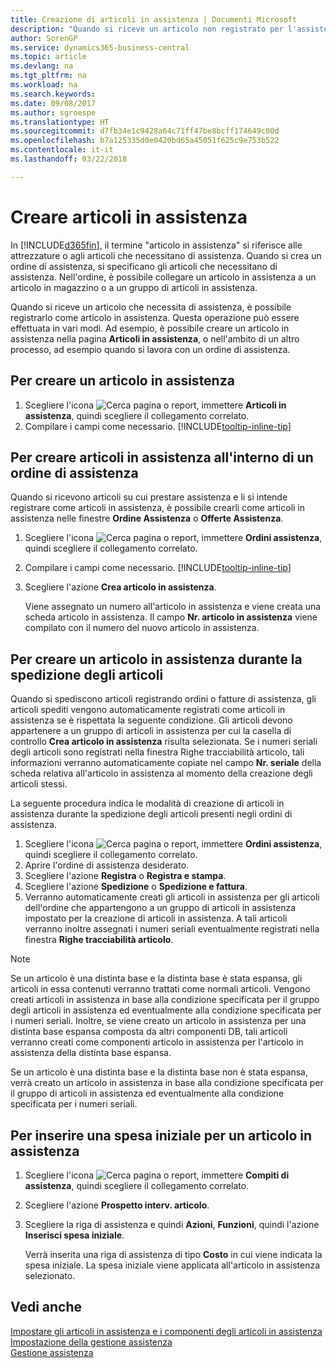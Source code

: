 ```yaml
---
title: Creazione di articoli in assistenza | Documenti Microsoft
description: "Quando si riceve un articolo non registrato per l'assistenza è possibile registrarlo come articolo in assistenza."
author: SorenGP
ms.service: dynamics365-business-central
ms.topic: article
ms.devlang: na
ms.tgt_pltfrm: na
ms.workload: na
ms.search.keywords: 
ms.date: 09/08/2017
ms.author: sgroespe
ms.translationtype: HT
ms.sourcegitcommit: d7fb34e1c9428a64c71ff47be8bcff174649c00d
ms.openlocfilehash: b7a125335d0e0420bd65a45051f625c9e753b522
ms.contentlocale: it-it
ms.lasthandoff: 03/22/2018

---
```

# <a name="create-service-items"></a>Creare articoli in assistenza
In [!INCLUDE[d365fin](includes/d365fin_md.md)], il termine "articolo in assistenza" si riferisce alle attrezzature o agli articoli che necessitano di assistenza. Quando si crea un ordine di assistenza, si specificano gli articoli che necessitano di assistenza. Nell'ordine, è possibile collegare un articolo in assistenza a un articolo in magazzino o a un gruppo di articoli in assistenza.    

Quando si riceve un articolo che necessita di assistenza, è possibile registrarlo come articolo in assistenza. Questa operazione può essere effettuata in vari modi. Ad esempio, è possibile creare un articolo in assistenza nella pagina **Articoli in assistenza**, o nell'ambito di un altro processo, ad esempio quando si lavora con un ordine di assistenza.   

## <a name="to-create-a-service-item"></a>Per creare un articolo in assistenza  
1. Scegliere l'icona ![Cerca pagina o report](media/ui-search/search_small.png "icona Cerca pagina o report"), immettere **Articoli in assistenza**, quindi scegliere il collegamento correlato.
2. Compilare i campi come necessario. [!INCLUDE[tooltip-inline-tip](includes/tooltip-inline-tip_md.md)]  

## <a name="to-create-service-items-within-a-service-order"></a>Per creare articoli in assistenza all'interno di un ordine di assistenza  
Quando si ricevono articoli su cui prestare assistenza e li si intende registrare come articoli in assistenza, è possibile crearli come articoli in assistenza nelle finestre **Ordine Assistenza** o **Offerte Assistenza**.  

1. Scegliere l'icona ![Cerca pagina o report](media/ui-search/search_small.png "icona Cerca pagina o report"), immettere **Ordini assistenza**, quindi scegliere il collegamento correlato.  
2. Compilare i campi come necessario. [!INCLUDE[tooltip-inline-tip](includes/tooltip-inline-tip_md.md)]  
3. Scegliere l'azione **Crea articolo in assistenza**.  

    Viene assegnato un numero all'articolo in assistenza e viene creata una scheda articolo in assistenza. Il campo **Nr. articolo in assistenza** viene compilato con il numero del nuovo articolo in assistenza.

## <a name="to-create-a-service-item-when-shipping-items"></a>Per creare un articolo in assistenza durante la spedizione degli articoli  
Quando si spediscono articoli registrando ordini o fatture di assistenza, gli articoli spediti vengono automaticamente registrati come articoli in assistenza se è rispettata la seguente condizione. Gli articoli devono appartenere a un gruppo di articoli in assistenza per cui la casella di controllo **Crea articolo in assistenza** risulta selezionata. Se i numeri seriali degli articoli sono registrati nella finestra Righe tracciabilità articolo, tali informazioni verranno automaticamente copiate nel campo **Nr. seriale** della scheda relativa all'articolo in assistenza al momento della creazione degli articoli stessi.  

La seguente procedura indica le modalità di creazione di articoli in assistenza durante la spedizione degli articoli presenti negli ordini di assistenza.  

1. Scegliere l'icona ![Cerca pagina o report](media/ui-search/search_small.png "icona Cerca pagina o report"), immettere **Ordini assistenza**, quindi scegliere il collegamento correlato.  
2. Aprire l'ordine di assistenza desiderato.  
3. Scegliere l'azione **Registra** o **Registra e stampa**.  
4. Scegliere l'azione **Spedizione** o **Spedizione e fattura**.  
5. Verranno automaticamente creati gli articoli in assistenza per gli articoli dell'ordine che appartengono a un gruppo di articoli in assistenza impostato per la creazione di articoli in assistenza. A tali articoli verranno inoltre assegnati i numeri seriali eventualmente registrati nella finestra **Righe tracciabilità articolo**.  

> [!NOTE]  
>  Se un articolo è una distinta base e la distinta base è stata espansa, gli articoli in essa contenuti verranno trattati come normali articoli. Vengono creati articoli in assistenza in base alla condizione specificata per il gruppo degli articoli in assistenza ed eventualmente alla condizione specificata per i numeri seriali. Inoltre, se viene creato un articolo in assistenza per una distinta base espansa composta da altri componenti DB, tali articoli verranno creati come componenti articolo in assistenza per l'articolo in assistenza della distinta base espansa.  
>   
>  Se un articolo è una distinta base e la distinta base non è stata espansa, verrà creato un articolo in assistenza in base alla condizione specificata per il gruppo di articoli in assistenza ed eventualmente alla condizione specificata per i numeri seriali.  

## <a name="to-insert-a-starting-fee-for-a-service-item"></a>Per inserire una spesa iniziale per un articolo in assistenza
1. Scegliere l'icona ![Cerca pagina o report](media/ui-search/search_small.png "icona Cerca pagina o report"), immettere **Compiti di assistenza**, quindi scegliere il collegamento correlato.
2. Scegliere l'azione **Prospetto interv. articolo**.
3. Scegliere la riga di assistenza e quindi **Azioni**, **Funzioni**, quindi l'azione **Inserisci spesa iniziale**.  

    Verrà inserita una riga di assistenza di tipo **Costo** in cui viene indicata la spesa iniziale. La spesa iniziale viene applicata all'articolo in assistenza selezionato.

## <a name="see-also"></a>Vedi anche  
[Impostare gli articoli in assistenza e i componenti degli articoli in assistenza](service-how-setup-service-items.md)  
[Impostazione della gestione assistenza](service-setup-service.md)  
[Gestione assistenza](service-service.md)  


